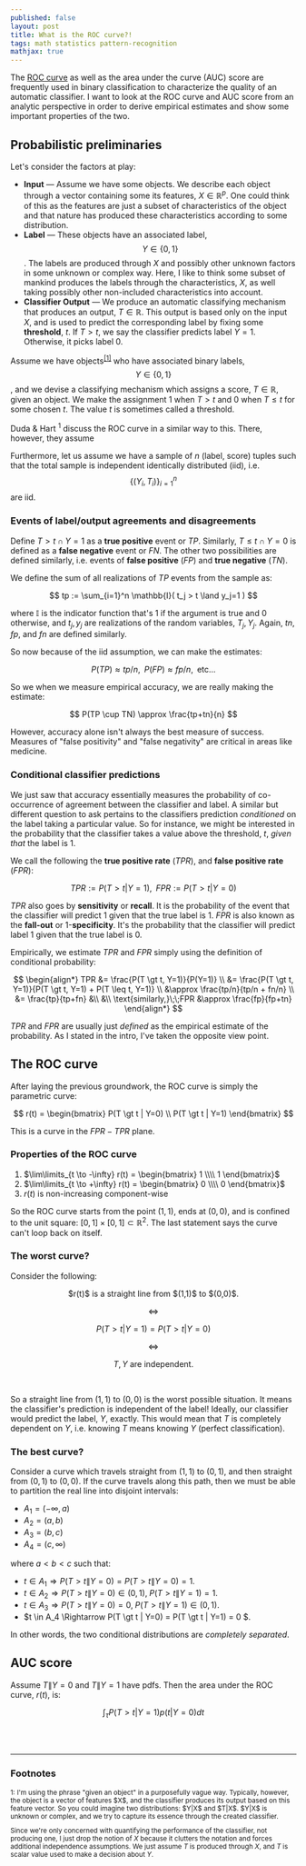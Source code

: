 ```yaml
---
published: false
layout: post
title: What is the ROC curve?!
tags: math statistics pattern-recognition
mathjax: true
---
```


The [ROC curve](https://en.wikipedia.org/wiki/Receiver_operating_characteristic) as well as the area under the curve (AUC) score are frequently used in binary classification to characterize the quality of an automatic classifier. I want to look at the ROC curve and AUC score from an analytic perspective in order to derive empirical estimates and show some important properties of the two.


## Probabilistic preliminaries 

Let's consider the factors at play:

* **Input** &mdash; Assume we have some objects. We describe each object through a vector containing some its features, $X \in \mathbb{R}^p$. One could think of this as the features are just a subset of characteristics of the object and that nature has produced these characteristics according to some distribution.
* **Label** &mdash; These objects have an associated label, $$Y \in \{0,1\}$$. The labels are produced through $X$ and possibly other unknown factors in some unknown or complex way. Here, I like to think some subset of mankind produces the labels through the characteristics, $X$, as well taking possibly other non-included characteristics into account.
* **Classifier Output** &mdash; We produce an automatic classifying mechanism that produces an output, $T \in \mathbb{R}$. This output is based only on the input $X$, and is used to predict the corresponding label by fixing some **threshold**, $t$. If $T \gt t$, we say the classifier predicts label $Y=1$. Otherwise, it picks label $0$.  

Assume we have objects<sup><a href="#note-1">\[1\]</a></sup> who have associated binary labels, $$Y \in \{0,1\}$$, and we devise a classifying mechanism which assigns a score, $T \in \mathbb{R}$, given an object. We make the assignment $1$ when $T \gt t$ and $0$ when $T \leq t$ for some chosen $t$. The value $t$ is sometimes called a threshold.

Duda & Hart <sup>1</sup> discuss the ROC curve in a similar way to this. There, however, they assume 

Furthermore, let us assume we have a sample of $n$ (label, score) tuples such that the total sample is independent identically distributed (iid), i.e. $$\{ (Y_i, T_i) \}_{i=1}^n$$ are iid.

### Events of label/output agreements and disagreements

Define $T \gt t \cap Y=1$ as a **true positive** event or $TP$. Similarly, $T \leq t \cap Y=0$ is defined as a **false negative** event or $FN$. The other two possibilities are defined similarly, i.e. events of **false positive** ($FP$) and **true negative** ($TN$). 

We define the sum of all realizations of $TP$ events from the sample as:

$$
    tp := \sum_{i=1}^n \mathbb{I}( t_j > t \land y_j=1 )
$$

where $\mathbb{I}$ is the indicator function that's $1$ if the argument is true and $0$ otherwise, and $t_j, y_j$ are realizations of the random variables, $T_j, Y_j$. Again, $tn$, $fp$, and $fn$ are defined similarly. 

So now because of the iid assumption, we can make the estimates:

$$
    P(TP) \approx tp / n, \;\; P(FP) \approx fp / n, \;\; \text{etc...}
$$

So we when we measure empirical accuracy, we are really making the estimate:

$$
    P(TP \cup TN) \approx \frac{tp+tn}{n}
$$

However, accuracy alone isn't always the best measure of success. Measures of "false positivity" and "false negativity" are critical in areas like medicine.

### Conditional classifier predictions

We just saw that accuracy essentially measures the probability of co-occurrence of agreement between the classifier and label. A similar but different question to ask pertains to the classifiers prediction *conditioned* on the label taking a particular value. So for instance, we might be interested in the probability that the classifier takes a value above the threshold, $t$, *given that* the label is $1$.

We call the following the **true positive rate** ($TPR$), and **false positive rate** ($FPR$):

$$
    TPR := P(T \gt t | Y=1), \;\; FPR := P(T \gt t | Y=0)
$$

$TPR$ also goes by **sensitivity** or **recall**. It is the probability of the event that the classifier will predict $1$ given that the true label is $1$. $FPR$ is also known as the **fall-out** or 1-**specificity**. It's the probability that the classifier will predict label $1$ given that the true label is $0$.

Empirically, we estimate $TPR$ and $FPR$ simply using the definition of conditional probability:

$$
\begin{align*}
    TPR &= \frac{P(T \gt t, Y=1)}{P(Y=1)} \\
        &= \frac{P(T \gt t, Y=1)}{P(T \gt t, Y=1) + P(T \leq t, Y=1)} \\
        &\approx \frac{tp/n}{tp/n + fn/n} \\
        &= \frac{tp}{tp+fn}
        &\\
        &\\
    \text{similarly,}\;\;FPR &\approx \frac{fp}{fp+tn}
\end{align*}
$$

$TPR$ and $FPR$ are usually just *defined* as the empirical estimate of the probability. As I stated in the intro, I've taken the opposite view point.

## The ROC curve

After laying the previous groundwork, the ROC curve is simply the parametric curve:

$$
    r(t) =
    \begin{bmatrix}
        P(T \gt t | Y=0) \\
        P(T \gt t | Y=1)
    \end{bmatrix}
$$

This is a curve in the $FPR-TPR$ plane.

### Properties of the ROC curve

1. $\lim\limits_{t \to -\infty} r(t) = \begin{bmatrix} 1 \\\\ 1 \end{bmatrix}$
2. $\lim\limits_{t \to +\infty} r(t) = \begin{bmatrix} 0 \\\\ 0 \end{bmatrix}$
3. $r(t)$ is non-increasing component-wise

So the ROC curve starts from the point $(1,1)$, ends at $(0,0)$, and is confined to the unit square: $[0,1] \times [0,1] \subset \mathbb{R}^2$. The last statement says the curve can't loop back on itself. 

### The worst curve?

Consider the following:

<div style="text-align: center">
$r(t)$ is a straight line from $(1,1)$ to $(0,0)$.

$$\Leftrightarrow$$

$$P(T \gt t | Y=1) = P(T \gt t | Y=0)$$

$$\Leftrightarrow$$

$T,Y$ are independent.
</div>

<br>

So a straight line from $(1,1)$ to $(0,0)$ is the worst possible situation. It means the classifier's prediction is independent of the label! Ideally, our classifier would predict the label, $Y$, exactly. This would mean that $T$ is completely dependent on $Y$, i.e. knowing $T$ means knowing $Y$ (perfect classification).  

### The best curve?

Consider a curve which travels straight from $(1,1)$ to $(0,1)$, and then straight from $(0,1)$ to $(0,0)$. If the curve travels along this path, then we must be able to partition the real line into disjoint intervals:

* $A_1 = (-\infty, a)$
* $A_2 = (a, b)$
* $A_3 = (b,c)$
* $A_4 = (c, \infty)$

where $a \lt b \lt c$ such that:

* $t \in A_1 \Rightarrow P(T \gt t \| Y=0) = P(T \gt t \| Y=0) = 1$.
* $t \in A_2 \Rightarrow P(T \gt t \| Y=0) \in (0,1), \; P(T \gt t \| Y=1) = 1$.
* $t \in A_3 \Rightarrow P(T \gt t \| Y=0) = 0, \; P(T \gt t \| Y=1) \in (0,1)$.
* $t \in A_4 \Rightarrow P(T \gt t \| Y=0) = P(T \gt t \| Y=1) = 0 $.

In other words, the two conditional distributions are *completely separated*.

## AUC score

Assume $T\|Y=0$ and $T\|Y=1$ have pdfs. Then the area under the ROC curve, $r(t)$, is:

$$
    \int_{\tau} P(T \gt t | Y=1) p(t | Y=0) dt
$$

<br>
<br>

---

### Footnotes

<div id="note-1">
<sub>
1: I'm using the phrase "given an object" in a purposefully vague way. Typically, however, the object is a vector of features $X$, and the classifier produces its output based on this feature vector. So you could imagine two distributions: $Y|X$ and $T|X$. $Y|X$ is unknown or complex, and we try to capture its essence through the created classifier.

Since we're only concerned with quantifying the performance of the classifier, not producing one, I just drop the notion of $X$ because it clutters the notation and forces additional independence assumptions. We just assume $T$ is produced through $X$, and $T$ is scalar value used to make a decision about $Y$.
</sub> 
</div>
